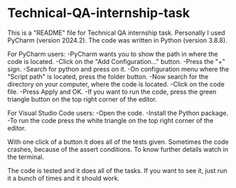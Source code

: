 # Technical-QA-internship-task

This is a "README" file for Technical QA internship task. Personally I used PyCharm (version 2024.2).
The code was written in Python (version 3.8.8).

For PyCharm users:
-PyCharm wants you to show the path in where the code is located.
-Click on the "Add Configuration..." button.
-Press the "+" sign.
-Search for python and press on it.
-On configuration menu where the "Script path" is located, press the folder button.
-Now search for the directory on your computer, where the code is located.
-Click on the code file.
-Press Apply and OK.
-If you want to run the code, press the green triangle button on the top right corner of the editor.

For Visual Studio Code users:
-Open the code.
-Install the Python package.
-To run the code press the white triangle on the top right corner of the editor.

With one click of a button it does all of the tests given. Sometimes the code crashes, because of the assert conditions.
To know further details watch in the terminal.

The code is tested and it does all of the tasks. If you want to see it, just run it a bunch of times and it should work.
